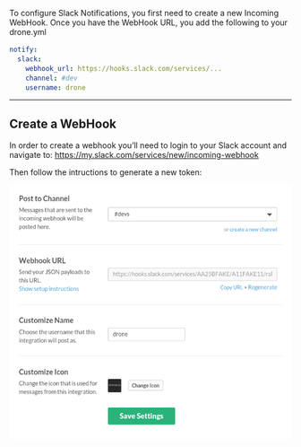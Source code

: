To configure Slack Notifications, you first need to create a new Incoming WebHook.
Once you have the WebHook URL, you add the following to your drone.yml

```yaml
notify:
  slack:
    webhook_url: https://hooks.slack.com/services/...
    channel: #dev
    username: drone
```

---

## Create a WebHook

In order to create a webhook you’ll need to login to your Slack account and navigate to: https://my.slack.com/services/new/incoming-webhook

Then follow the intructions to generate a new token:

![slack token screen](setup.png)

